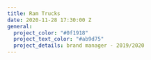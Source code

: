 ```yaml
---
title: Ram Trucks
date: 2020-11-28 17:30:00 Z
general:
  project_color: "#0f1918"
  project_text_color: "#ab9d75"
  project_details: brand manager - 2019/2020
---
```


